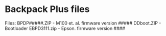# Backpack Plus files

Files:
BPDP#####.ZIP - M100 et. al. firmware version #####
DDboot.ZIP    - Bootloader
EBPD3111.zip  - Epson. firmware version ####

